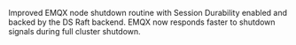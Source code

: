 Improved EMQX node shutdown routine with Session Durability enabled and backed by the DS Raft backend. EMQX now responds faster to shutdown signals during full cluster shutdown.
